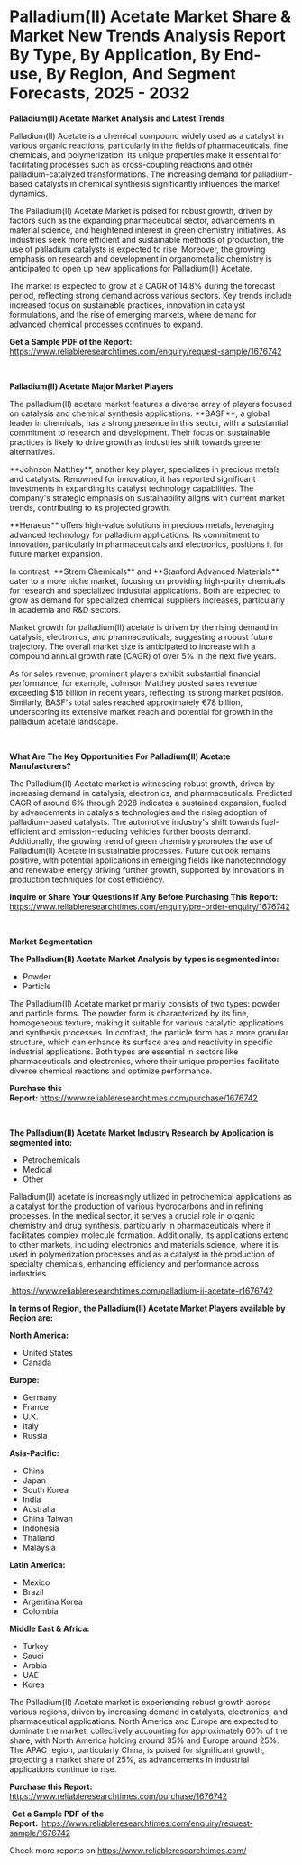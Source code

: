 <p><h1>Palladium(II) Acetate Market Share & Market New Trends Analysis Report By Type, By Application, By End-use, By Region, And Segment Forecasts, 2025 - 2032</h1></p><p><strong>Palladium(II) Acetate Market Analysis and Latest Trends</strong></p>
<p><p>Palladium(II) Acetate is a chemical compound widely used as a catalyst in various organic reactions, particularly in the fields of pharmaceuticals, fine chemicals, and polymerization. Its unique properties make it essential for facilitating processes such as cross-coupling reactions and other palladium-catalyzed transformations. The increasing demand for palladium-based catalysts in chemical synthesis significantly influences the market dynamics.</p><p>The Palladium(II) Acetate Market is poised for robust growth, driven by factors such as the expanding pharmaceutical sector, advancements in material science, and heightened interest in green chemistry initiatives. As industries seek more efficient and sustainable methods of production, the use of palladium catalysts is expected to rise. Moreover, the growing emphasis on research and development in organometallic chemistry is anticipated to open up new applications for Palladium(II) Acetate.</p><p>The market is expected to grow at a CAGR of 14.8% during the forecast period, reflecting strong demand across various sectors. Key trends include increased focus on sustainable practices, innovation in catalyst formulations, and the rise of emerging markets, where demand for advanced chemical processes continues to expand.</p></p>
<p><strong>Get a Sample PDF of the Report:&nbsp;</strong> <a href="https://www.reliableresearchtimes.com/enquiry/request-sample/1676742?utm_campaign=3293&utm_medium=2&utm_source=Github&utm_content=ia&utm_term=24032025&utm_id=palladiumii-acetate">https://www.reliableresearchtimes.com/enquiry/request-sample/1676742</a></p>
<p>&nbsp;</p>
<p><strong>Palladium(II) Acetate Major Market Players</strong></p>
<p><p>The palladium(II) acetate market features a diverse array of players focused on catalysis and chemical synthesis applications. **BASF**, a global leader in chemicals, has a strong presence in this sector, with a substantial commitment to research and development. Their focus on sustainable practices is likely to drive growth as industries shift towards greener alternatives.</p><p>**Johnson Matthey**, another key player, specializes in precious metals and catalysts. Renowned for innovation, it has reported significant investments in expanding its catalyst technology capabilities. The company's strategic emphasis on sustainability aligns with current market trends, contributing to its projected growth.</p><p>**Heraeus** offers high-value solutions in precious metals, leveraging advanced technology for palladium applications. Its commitment to innovation, particularly in pharmaceuticals and electronics, positions it for future market expansion.</p><p>In contrast, **Strem Chemicals** and **Stanford Advanced Materials** cater to a more niche market, focusing on providing high-purity chemicals for research and specialized industrial applications. Both are expected to grow as demand for specialized chemical suppliers increases, particularly in academia and R&D sectors.</p><p>Market growth for palladium(II) acetate is driven by the rising demand in catalysis, electronics, and pharmaceuticals, suggesting a robust future trajectory. The overall market size is anticipated to increase with a compound annual growth rate (CAGR) of over 5% in the next five years.</p><p>As for sales revenue, prominent players exhibit substantial financial performance; for example, Johnson Matthey posted sales revenue exceeding $16 billion in recent years, reflecting its strong market position. Similarly, BASF's total sales reached approximately €78 billion, underscoring its extensive market reach and potential for growth in the palladium acetate landscape.</p></p>
<p>&nbsp;</p>
<p><strong>What Are The Key Opportunities For Palladium(II) Acetate Manufacturers?</strong></p>
<p><p>The Palladium(II) Acetate market is witnessing robust growth, driven by increasing demand in catalysis, electronics, and pharmaceuticals. Predicted CAGR of around 6% through 2028 indicates a sustained expansion, fueled by advancements in catalysis technologies and the rising adoption of palladium-based catalysts. The automotive industry's shift towards fuel-efficient and emission-reducing vehicles further boosts demand. Additionally, the growing trend of green chemistry promotes the use of Palladium(II) Acetate in sustainable processes. Future outlook remains positive, with potential applications in emerging fields like nanotechnology and renewable energy driving further growth, supported by innovations in production techniques for cost efficiency.</p></p>
<p><strong>Inquire or Share Your Questions If Any Before Purchasing This Report:</strong> <a href="https://www.reliableresearchtimes.com/enquiry/pre-order-enquiry/1676742?utm_campaign=3293&utm_medium=2&utm_source=Github&utm_content=ia&utm_term=24032025&utm_id=palladiumii-acetate">https://www.reliableresearchtimes.com/enquiry/pre-order-enquiry/1676742</a></p>
<p>&nbsp;</p>
<p><strong>Market Segmentation</strong></p>
<p><strong>The Palladium(II) Acetate Market Analysis by types is segmented into:</strong></p>
<p><ul><li>Powder</li><li>Particle</li></ul></p>
<p><p>The Palladium(II) Acetate market primarily consists of two types: powder and particle forms. The powder form is characterized by its fine, homogeneous texture, making it suitable for various catalytic applications and synthesis processes. In contrast, the particle form has a more granular structure, which can enhance its surface area and reactivity in specific industrial applications. Both types are essential in sectors like pharmaceuticals and electronics, where their unique properties facilitate diverse chemical reactions and optimize performance.</p></p>
<p><strong>Purchase this Report:&nbsp;</strong><a href="https://www.reliableresearchtimes.com/purchase/1676742?utm_campaign=3293&utm_medium=2&utm_source=Github&utm_content=ia&utm_term=24032025&utm_id=palladiumii-acetate">https://www.reliableresearchtimes.com/purchase/1676742</a></p>
<p>&nbsp;</p>
<p><strong>The Palladium(II) Acetate Market Industry Research by Application is segmented into:</strong></p>
<p><ul><li>Petrochemicals</li><li>Medical</li><li>Other</li></ul></p>
<p><p>Palladium(II) acetate is increasingly utilized in petrochemical applications as a catalyst for the production of various hydrocarbons and in refining processes. In the medical sector, it serves a crucial role in organic chemistry and drug synthesis, particularly in pharmaceuticals where it facilitates complex molecule formation. Additionally, its applications extend to other markets, including electronics and materials science, where it is used in polymerization processes and as a catalyst in the production of specialty chemicals, enhancing efficiency and performance across industries.</p></p>
<p><a href="https://www.reliableresearchtimes.com/palladium-ii-acetate-r1676742?utm_campaign=3293&utm_medium=2&utm_source=Github&utm_content=ia&utm_term=24032025&utm_id=palladiumii-acetate">&nbsp;https://www.reliableresearchtimes.com/palladium-ii-acetate-r1676742</a></p>
<p><strong>In terms of Region, the Palladium(II) Acetate Market Players available by Region are:</strong></p>
<p>
    <p> <strong> North America: </strong>
        <ul>
            <li>United States</li>
            <li>Canada</li>
        </ul>
        </p> 
    <p> <strong> Europe: </strong>
        <ul>
            <li>Germany</li>
            <li>France</li>
            <li>U.K.</li>
            <li>Italy</li>
            <li>Russia</li>
        </ul>
        </p> 
    <p> <strong> Asia-Pacific: </strong>
        <ul>
            <li>China</li>
            <li>Japan</li>
            <li>South Korea</li>
            <li>India</li>
            <li>Australia</li>
            <li>China Taiwan</li>
            <li>Indonesia</li>
            <li>Thailand</li>
            <li>Malaysia</li>
        </ul>
        </p> 
    <p> <strong> Latin America: </strong>
        <ul>
            <li>Mexico</li>
            <li>Brazil</li>
            <li>Argentina Korea</li>
            <li>Colombia</li>
        </ul>
        </p> 
    <p> <strong> Middle East & Africa: </strong>
        <ul>
            <li>Turkey</li>
            <li>Saudi</li>
            <li>Arabia</li>
            <li>UAE</li>
            <li>Korea</li>
        </ul>
    </p>
    </p>
<p><p>The Palladium(II) Acetate market is experiencing robust growth across various regions, driven by increasing demand in catalysts, electronics, and pharmaceutical applications. North America and Europe are expected to dominate the market, collectively accounting for approximately 60% of the share, with North America holding around 35% and Europe around 25%. The APAC region, particularly China, is poised for significant growth, projecting a market share of 25%, as advancements in industrial applications continue to rise. </p></p>
<p><strong>Purchase this Report: </strong><a href="https://www.reliableresearchtimes.com/purchase/1676742?utm_campaign=3293&utm_medium=2&utm_source=Github&utm_content=ia&utm_term=24032025&utm_id=palladiumii-acetate">https://www.reliableresearchtimes.com/purchase/1676742</a></p>
<p>&nbsp;<strong>Get a Sample PDF of the Report:&nbsp;&nbsp;</strong><a href="https://www.reliableresearchtimes.com/enquiry/request-sample/1676742?utm_campaign=3293&utm_medium=2&utm_source=Github&utm_content=ia&utm_term=24032025&utm_id=palladiumii-acetate">https://www.reliableresearchtimes.com/enquiry/request-sample/1676742</a></p>
<p><strong></strong></p>
<p>Check more reports on <a href="https://www.reliableresearchtimes.com/?utm_campaign=3293&utm_medium=2&utm_source=Github&utm_content=ia&utm_term=24032025&utm_id=palladiumii-acetate">https://www.reliableresearchtimes.com/</a></p>